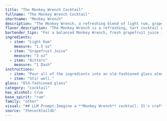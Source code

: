 ```yaml
---
title: "The Monkey Wrench Cocktail"
fullname: "The Monkey Wrench Cocktail"
shortname: "Monkey Wrench"
description: "The Monkey Wrench, a refreshing blend of light rum, grapefruit juice, and bitters, belongs to the **Sour** family of cocktails. Its origins are unknown, but its simplicity and tartness likely made it a popular choice among sailors and laborers in the early 20th century. "
flavor_description: "The Monkey Wrench is a refreshing, tart cocktail with a citrusy punch. The light rum provides a smooth, sweet base, while the grapefruit juice delivers a bright, tangy flavor. A dash of bitters adds a subtle complexity and a hint of herbal notes, balancing out the sweetness and creating a well-rounded profile. "
bartender_tips: "For a balanced Monkey Wrench, fresh grapefruit juice is key. Use a good quality light rum, not overly sweet. A few dashes of Angostura bitters add complexity, but go easy – you don't want them to overpower the citrus. Shake well with ice to chill and dilute, then strain into a chilled coupe glass. A grapefruit wedge garnish adds a nice touch! "
ingredients:
  - item: "Light Rum"
    measure: "1.5 oz"
  - item: "Grapefruit Juice"
    measure: "3 oz"
  - item: "Bitters"
    measure: "1 Dash"
instructions:
  - item: "Pour all of the ingredients into an old-fashioned glass almost filled with ice cubes."
  - item: "Stir well."
glass: "Old-fashioned glass"
category: "cocktail"
has_alcohol: true
base_spirit: "rum"
family: "other"
visual: "## LLM Prompt:Imagine a **Monkey Wrench** cocktail. It's crafted with **light rum**, **grapefruit juice**, and a dash of **bitters**.  **Describe the appearance of this cocktail:*** **Color:** What hues does the cocktail exhibit? Is it a vibrant pink, a more muted coral, or something else entirely?* **Clarity:** Is the cocktail clear, cloudy, or somewhere in between? * **Texture:** Is it smooth and silky, or does it have a slightly cloudy appearance due to the bitters? * **Garnish:** What, if any, garnish is used to elevate the visual appeal of the cocktail? Consider common garnishes like a grapefruit twist, a sprig of mint, or a maraschino cherry.* **Overall Impression:** What is the overall visual impression of the Monkey Wrench? Is it refreshing and bright, bold and vibrant, or something else entirely? Please provide a detailed description of the Monkey Wrench's appearance, capturing its essence with words. "
source: "thecocktaildb"
---
```


